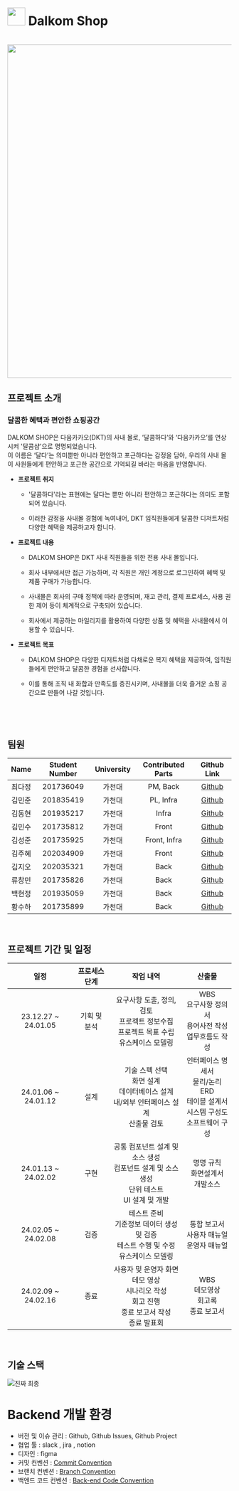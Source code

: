 # <img width="40px" height="auto" src="https://avatars.githubusercontent.com/u/155041511?s=200&v=4"> <span style="font-size: 100px font-weight: bold">Dalkom Shop</span>

<p align="center">
  <br>
    <img width="1000px" height="750px" src="https://github.com/KEA-DoKebi/.github/assets/78808933/e703334f-23f8-4905-925f-352c5b704e65">
  <br>

</p>

## 프로젝트 소개

### **달콤한 혜택과 편안한 쇼핑공간**

DALKOM SHOP은 다음카카오(DKT)의 사내 몰로,
’달콤하다’와 ‘다음카카오’를 연상시켜 '달콤샵'으로 명명되었습니다.<br>
이 이름은 ‘달다’는 의미뿐만 아니라 편안하고 포근하다는 감정을 담아,
우리의 사내 몰이 사원들에게 편안하고 포근한 공간으로 기억되길 바라는 마음을 반영합니다.

- **프로젝트 취지**

    - '달콤하다'라는 표현에는 달다는 뿐만 아니라 편안하고 포근하다는 의미도 포함되어 있습니다.

    - 이러한 감정을 사내몰 경험에 녹여내어, DKT 임직원들에게 달콤한 디저트처럼 다양한 혜택을 제공하고자 합니다.
- **프로젝트 내용**

    - DALKOM SHOP은 DKT 사내 직원들을 위한 전용 사내 몰입니다.

    - 회사 내부에서만 접근 가능하며, 각 직원은 개인 계정으로 로그인하여 혜택 및 제품 구매가 가능합니다.

    - 사내몰은 회사의 구매 정책에 따라 운영되며, 재고 관리, 결제 프로세스, 사용 권한 제어 등이 체계적으로 구축되어 있습니다.

    - 회사에서 제공하는 마일리지를 활용하여 다양한 상품 및 혜택을 사내몰에서 이용할 수 있습니다.
- **프로젝트 목표**

    - DALKOM SHOP은 다양한 디저트처럼 다채로운 복지 혜택을 제공하여, 임직원들에게 편안하고 달콤한 경험을 선사합니다.

    - 이를 통해 조직 내 화합과 만족도를 증진시키며, 사내몰을 더욱 즐거운 쇼핑 공간으로 만들어 나갈 것입니다.


<p align="justify">
    
</p>

<br>

<p align="center">

</p>

<br>

## 팀원

| Name | Student Number | University | Contributed Parts | Github Link |
| :---: | :---: | :---: | :---: | :---: |
| 최다정 | 201736049 | 가천대 | PM, Back | [Github](https://github.com/allrightDJ0108) |
| 김민준 | 201835419 | 가천대 | PL, Infra | [Github](https://github.com/minjun0707) |
| 김동현 | 201935217 | 가천대 | Infra | [Github](https://github.com/eastlighting1)|
| 김민수 | 201735812 | 가천대 | Front | [Github](https://github.com/ms987796) |
| 김성준 | 201735925 | 가천대 | Front, Infra | [Github](https://github.com/sungjun-singer) |
| 김주혜 | 202034909 | 가천대 | Front | [Github](https://github.com/juhye87) |
| 김지오 | 202035321 | 가천대 | Back | [Github](https://github.com/xornjswldh) |
| 류창민 | 201735826 | 가천대 | Back | [Github](https://github.com/changmeen) |
| 백현정 | 201935059 | 가천대 | Back | [Github](https://github.com/Baekhyunjung) |
| 황수하 | 201735899 | 가천대 | Back | [Github](https://github.com/hp0724) |

<br>

## 프로젝트 기간 및 일정

| 일정               | 프로세스 단계   | 작업 내역                   | 산출물  |
| :---------------: | :------------: | :------------------------: | :-----: |
| 23.12.27 ~ 24.01.05 | 기획 및 분석   | 요구사항 도출, 정의, 검토 <br> 프로젝트 정보수집 <br> 프로젝트 목표 수립 <br> 유스케이스 모델링  | WBS <br> 요구사항 정의서 <br>  용어사전 작성 <br> 업무흐름도 작성    |
| 24.01.06 ~ 24.01.12 | 설계   | 기술 스펙 선택 <br> 화면 설계 <br> 데이터베이스 설계 <br> 내/외부 인터페이스 설계 <br> 산출물 검토  | 인터페이스 명세서 <br> 물리/논리 ERD <br>  테이블 설계서 <br> 시스템 구성도 <br> 소프트웨어 구성    |
| 24.01.13 ~ 24.02.02 | 구현  | 공통 컴포넌트 설계 및 소스 생성 <br> 컴포넌트 설계 및 소스 생성 <br> 단위 테스트 <br> UI 설계 및 개발  | 명명 규칙 <br> 화면설계서 <br>  개발소스     |
| 24.02.05 ~ 24.02.08 | 검증   | 테스트 준비 <br> 기준정보 데이터 생성 및 검증 <br> 테스트 수행 및 수정 <br> 유스케이스 모델링  | 통합 보고서 <br> 사용자 매뉴얼 <br>  운영자 매뉴얼     |
| 24.02.09 ~ 24.02.16 | 종료   | 사용자 및 운영자 화면 데모 영상  <br> 시나리오 작성 <br> 회고 진행 <br> 종료 보고서 작성 <br> 종료 발표회  | WBS <br> 데모영상 <br>  회고록 <br> 종료 보고서    |
 
 

<br>


## 기술 스택


 ![진짜 최종](https://github.com/KEA-DoKebi/.github/assets/75898031/5b917a1c-bcca-410e-bf9d-c42e31091926)

# Backend 개발 환경

- 버전 및 이슈 관리 : Github, Github Issues, Github Project
- 협업 툴 : slack , jira , notion
- 디자인 : figma
- 커밋 컨벤션 : [Commit Convention](https://www.notion.so/Commit-Convention-113c071302f94e0c84acec95fa06e5f6?pvs=21)
- 브랜치 컨벤션 :  [Branch Convention](https://www.notion.so/Branch-Convention-65c405f9b06948c2ac4fe85d41ef0823?pvs=21)
- 백엔드 코드
  컨벤션 :  [Back-end Code Convention](https://www.notion.so/Back-end-Code-Convention-dd8027fccf8f489a9355393353b28658?pvs=21)
